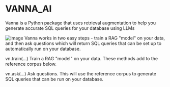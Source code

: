 # VANNA_AI
Vanna is a Python package that uses retrieval augmentation to help you generate accurate SQL queries for your database using LLMs

![image](https://github.com/sandeepskumar0/VANNA_AI/assets/121675942/5391f9b6-a096-4bce-85c4-b424a991411a)
Vanna works in two easy steps - train a RAG "model" on your data, and then ask questions which will return SQL queries that can be set up to automatically run on your database.

vn.train(...)
Train a RAG "model" on your data. These methods add to the reference corpus below.

vn.ask(...)
Ask questions. This will use the reference corpus to generate SQL queries that can be run on your database.
